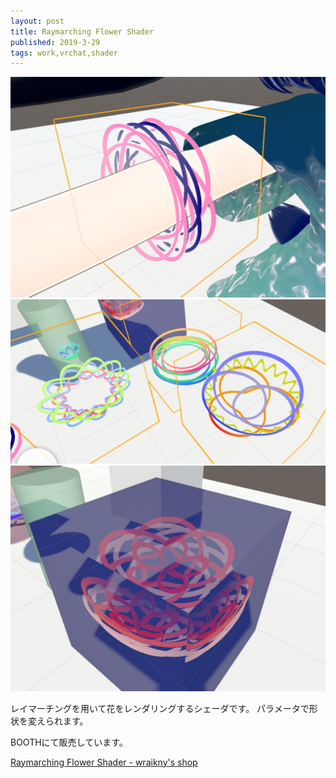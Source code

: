 ```yaml
---
layout: post
title: Raymarching Flower Shader
published: 2019-3-29
tags: work,vrchat,shader
---
```


<img src="/images/works/rmflower/rmflower-1.jpg" width="560" class="has-image-centered">

<!--more-->
<img src="/images/works/rmflower/rmflower-2.jpg" width="560" class="has-image-centered">

<img src="/images/works/rmflower/rmflower-3.jpg" width="560" class="has-image-centered">

レイマーチングを用いて花をレンダリングするシェーダです。
パラメータで形状を変えられます。


BOOTHにて販売しています。

[Raymarching Flower Shader - wraikny's shop](https://wraikny.booth.pm/items/1289241)
